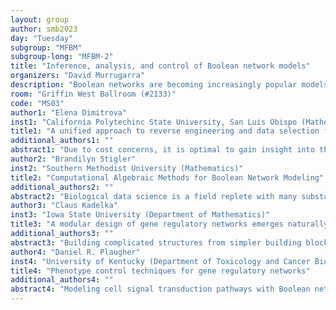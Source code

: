 ```yaml
---
layout: group
author: smb2023
day: "Tuesday"
subgroup: "MFBM"
subgroup-long: "MFBM-2"
title: "Inference, analysis, and control of Boolean network models"
organizers: "David Murrugarra"
description: "Boolean networks are becoming increasingly popular models and have been successfully used for modeling important gene regulatory networks. This mini symposium will highlight challenges and new developments in processes such as model building, model analysis, and control. This session will cover methods for reverse engineering of Boolean networks from data, canalization, modularity, and phenotype control. This minisymposium will offer a sequential view of the process of going from data to obtain a model, then to analyze the model to validate it, and finally to control the model to obtain intervention targets."
room: "Griffin West Ballroom (#2133)"
code: "MS03"
author1: "Elena Dimitrova"
inst1: "California Polytechinc State University, San Luis Obispo (Mathematics)"
title1: "A unified approach to reverse engineering and data selection for unique network identification"
additional_authors1: ""
abstract1: "Due to cost concerns, it is optimal to gain insight into the connectivity of biological and other networks using as few experiments as possible. Data selection for unique network connectivity identification has been an open problem since the introduction of algebraic methods for reverse engineering for almost two decades. In this talk we determine what data sets uniquely identify the unsigned wiring diagram corresponding to a system that is discrete in time and space. Furthermore, we answer the question of uniqueness for signed wiring diagrams for Boolean networks. Computationally, unsigned and signed wiring diagrams have been studied separately, and in this talk we also show that there exists a polynomial ideal capable of encoding both unsigned and signed information. This provides a unified approach to studying reverse engineering that also gives significant computational benefits."
author2: "Brandilyn Stigler"
inst2: "Southern Methodist University (Mathematics)"
title2: "Computational Algebraic Methods for Boolean Network Modeling"
additional_authors2: ""
abstract2: "Biological data science is a field replete with many substantial data sets from laboratory experiments and myriad diverse methods for modeling, simulation, and analysis. As a data set can have a large number of associated models, model selection is often required as a post-processing step. In parallel experimental design can be utilized as a preprocessing step to minimize the number of resulting models, many of which may be biologically irrelevant. In this talk we focus on the problem of inferring Boolean models of biological networks from data. We will outline theoretical results and computational algorithms related to model construction and model selection. This work draws from algebraic geometry and algebraic combinatorics, and has been used to model a variety of biological processes including tissue development and tumor progression."
author3: "Claus Kadelka"
inst3: "Iowa State University (Department of Mathematics)"
title3: "A modular design of gene regulatory networks emerges naturally in response to an evolutionary multi-objective optimization problem"
additional_authors3: ""
abstract3: "Building complicated structures from simpler building blocks is a widely observed principle in both natural and engineered systems. In molecular systems biology, it is also widely accepted, even though there has not emerged a clear definition of what constitutes a simple building block, or module. For a Boolean network, we recently proposed to define its modules as the strongly connected components of its wiring diagram. This structure-based definition of modularity implies a decomposition of the dynamics of a Boolean network. In this talk, I show through simulation studies that modularity allows Boolean networks to maximize both their phenotypical robustness and their dynamical complexity. The former is biologically desirable as gene regulatory networks need to robustly maintain a phenotype in the presence of perturbations. At the same time, meaningful biological networks must harbor multiple phenotypes (corresponding to attractors of the Boolean network), allowing the network to dynamically shift from one phenotype to another based on its current need. These findings provide evidence that modularity, defined using the graph-theoretical concept of strong connectedness, is evolutionarily advantageous."
author4: "Daniel R. Plaugher"
inst4: "University of Kentucky (Department of Toxicology and Cancer Biology)"
title4: "Phenotype control techniques for gene regulatory networks"
additional_authors4: ""
abstract4: "Modeling cell signal transduction pathways with Boolean networks (BNs) has become an established method for analyzing intracellular communications over the last few decades. What's more, BNs provide a course-grained approach, not only to understanding molecular communications, but also for targeting pathway components that alter the long-term outcomes of the system. This has come to be known as phenotype control theory. In this presentation we discuss the interplay of various approaches for controlling gene regulatory networks. We will also explore comparisons between the methods on a specific cancer model, and highlight some challenges facing each technique."
---
```

